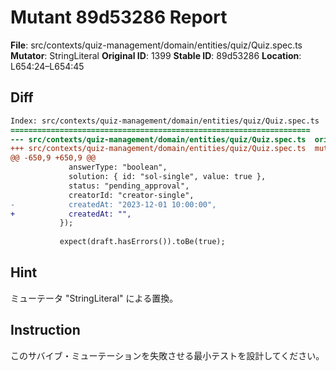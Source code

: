 # Mutant 89d53286 Report

**File**: src/contexts/quiz-management/domain/entities/quiz/Quiz.spec.ts
**Mutator**: StringLiteral
**Original ID**: 1399
**Stable ID**: 89d53286
**Location**: L654:24–L654:45

## Diff

```diff
Index: src/contexts/quiz-management/domain/entities/quiz/Quiz.spec.ts
===================================================================
--- src/contexts/quiz-management/domain/entities/quiz/Quiz.spec.ts	original
+++ src/contexts/quiz-management/domain/entities/quiz/Quiz.spec.ts	mutated #1399
@@ -650,9 +650,9 @@
             answerType: "boolean",
             solution: { id: "sol-single", value: true },
             status: "pending_approval",
             creatorId: "creator-single",
-            createdAt: "2023-12-01 10:00:00",
+            createdAt: "",
           });
 
           expect(draft.hasErrors()).toBe(true);
```

## Hint

ミューテータ "StringLiteral" による置換。

## Instruction

このサバイブ・ミューテーションを失敗させる最小テストを設計してください。
